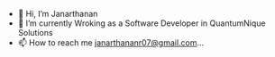 - 👋 Hi, I’m Janarthanan
- 🌱 I’m currently Wroking as a Software Developer in QuantumNique Solutions
- 📫 How to reach me janarthananr07@gmail.com...

<!---
Janarthanan6119/Janarthanan6119 is a ✨ special ✨ repository because its `README.md` (this file) appears on your GitHub profile.
You can click the Preview link to take a look at your changes.
--->
